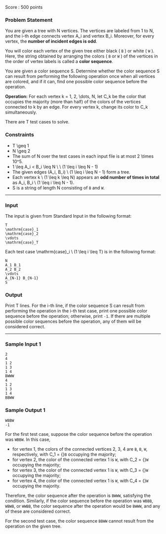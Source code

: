 Score : 500 points

### Problem Statement

You are given a tree with N vertices.
The vertices are labeled from 1 to N, and the i-th edge connects vertex A\_i and vertex B\_i.
Moreover, for every vertex, the **number of incident edges is odd**.

You will color each vertex of the given tree either black ( `B` ) or white ( `W` ).
Here, the string obtained by arranging the colors ( `B` or `W` ) of the vertices in the order of vertex labels is called a **color sequence**.

You are given a color sequence S.
Determine whether the color sequence S can result from performing the following operation once when all vertices are colored, and if it can, find one possible color sequence before the operation.

**Operation:** For each vertex k = 1, 2, \dots, N, let C\_k be the color that occupies the majority (more than half) of the colors of the vertices connected to k by an edge.
For every vertex k, change its color to C\_k simultaneously.

There are T test cases to solve.

### Constraints

* T \geq 1
* N \geq 2
* The sum of N over the test cases in each input file is at most 2 \times 10^5.
* 1 \leq A\_i < B\_i \leq N \ \ (1 \leq i \leq N - 1)
* The given edges (A\_i, B\_i) \ (1 \leq i \leq N - 1) form a tree.
* Each vertex k \ (1 \leq k \leq N) appears an **odd number of times in total** as A\_i, B\_i \ (1 \leq i \leq N - 1).
* S is a string of length N consisting of `B` and `W`.

---

### Input

The input is given from Standard Input in the following format:

```
T
\mathrm{case}_1
\mathrm{case}_2
\vdots
\mathrm{case}_T
```

Each test case \mathrm{case}\_i \ (1 \leq i \leq T) is in the following format:

```
N
A_1 B_1
A_2 B_2
\vdots
A_{N-1} B_{N-1}
S
```

### Output

Print T lines.
For the i-th line, if the color sequence S can result from performing the operation in the i-th test case, print one possible color sequence before the operation; otherwise, print `-1`.
If there are multiple possible color sequences before the operation, any of them will be considered correct.

---

### Sample Input 1

```
2
4
1 2
1 3
1 4
BWWW
4
1 2
1 3
1 4
BBWW
```

### Sample Output 1

```
WBBW
-1
```

For the first test case, suppose the color sequence before the operation was `WBBW`.
In this case,

* for vertex 1, the colors of the connected vertices 2, 3, 4 are `B`, `B`, `W`, respectively, with C\_1 = {}`B` occupying the majority;
* for vertex 2, the color of the connected vertex 1 is `W`, with C\_2 = {}`W` occupying the majority;
* for vertex 3, the color of the connected vertex 1 is `W`, with C\_3 = {}`W` occupying the majority;
* for vertex 4, the color of the connected vertex 1 is `W`, with C\_4 = {}`W` occupying the majority.

Therefore, the color sequence after the operation is `BWWW`, satisfying the condition.
Similarly, if the color sequence before the operation was `WBBB`, `WBWB`, or `WWBB`, the color sequence after the operation would be `BWWW`, and any of these are considered correct.

For the second test case, the color sequence `BBWW` cannot result from the operation on the given tree.